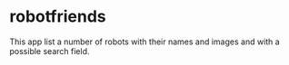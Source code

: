 # robotfriends
This app list a number of robots with their names and images and with a possible search field.
